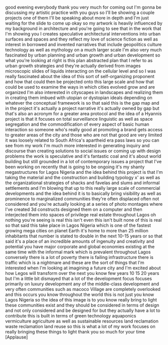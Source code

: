 
good evening everybody
thank you very much for coming out I&#39;m
gonna be discussing my artistic practice
with you guys so I&#39;ll be showing a
couple projects one of them I&#39;ll be
speaking about more in depth and I&#39;m
just waiting for the slide to come up
okay so my artwork is heavily influenced
by my background in architecture and
you&#39;re going to see that in the work
that I&#39;m showing you I creates
speculative architectural interventions
into urban surfaces and spaces and they
reflect my love of science fiction as
well as interest in borrowed and
invented narratives that include
geopolitics culture technology as well
as mythology on a much larger scale I&#39;m
also very much fascinated by urban
planning and urban growth and urban
development so what you&#39;re looking at
right is this plan abstracted plan that
I refer to as urban growth strategies
and they&#39;re actually derived from images
microscopic slides of liquids
interacting on the cellular level and so
I was really fascinated about the idea
of this sort of self-organizing
proponent and how that could then be
projected onto this large scale and how
that could be used to examine the ways
in which cities evolved grow and are
organized I&#39;m also interested in
cityscapes in landscapes and realizing
them in creating them imbued with
utopian or dystopian ideals depending on
whatever the conceptual framework is so
that said this is the gap map and in the
project it&#39;s actually a project
narrative it&#39;s actually owned by gap but
that&#39;s also an acronym for a greater
area protocol and the idea of a Hyannis
project is that it focuses on total
surveillance linguistic as well as space
segregation and the commodification of
every aspect of basic human interaction
so someone who&#39;s really good at
promoting a brand gets access to greater
areas of the city and those who are not
that good are very limited it was
loosely related to South Africa&#39;s
apartheid era pass laws so you can see
from my work I&#39;m much more interested in
generating inquiry and discourse than
creating solutions to social issues or
coming up with design problems the work
is speculative and it&#39;s fantastic coal
and it&#39;s about world building but still
grounded in a lot of contemporary issues
a project that I&#39;ve been working on
recently that is going to be ongoing
it&#39;s my shanty megastructures for Lagos
Nigeria and the idea behind this project
is that I&#39;m taking the material and the
construction and building typology x&#39; as
well as the organizational strategies of
shacks and favelas and slums and
informal settlements and I&#39;m blowing
that up to this really large scale of
commercial developments and the idea
behind it is to basically bring
visibility as well as prominence to
marginalized communities they&#39;re often
displaced often not considered and
you&#39;re actually looking at a series of
photo montages where I&#39;ve created 3d
constructs designed them on a computer
and then interjected them into spaces of
privilege real estate throughout Lagos
oh nothing you&#39;re seeing is real this
isn&#39;t even this isn&#39;t built none of this
is real so that said this take place in
Lagos Nigeria which is one of the
fastest growing mega cities on planet
Earth
it&#39;s home to more than 25 million
inhabitants that number is stated to
double in the next 10-15 years or so
that said it&#39;s a place of an incredible
amounts of ingenuity and creativity and
potential you have major corporate and
global economies
existing at the same time with the
informal mark
which is prevalent throughout Lagos
conversely there is a lot of poverty
there is failing infrastructure there is
traffic which is a nightmare and these
are the sort of things that I&#39;m
interested when I&#39;m looking at imagining
a future city and I&#39;m excited about how
Legos will transform over the next you
know few years 10 15 20 years but I&#39;m a
little bit dismayed that a lot of the
development focus focuses primarily on
luxury development any of the
middle-class development and very often
communities such as macoco Village are
completely overlooked and this occurs
you know throughout the world this is
not just you know Lagos Nigeria so the
idea of this image is to you know really
bring to light these communities exist
and they should be considered in terms
of design and not only considered and be
designed for but they actually have a
lot to contribute this is built in terms
of green technology aquaponics
vermiculture agriculture as well as
sustainable resources land reclamation
waste reclamation land reuse so this is
what a lot of my work focuses on really
bringing these things to light thank you
so much for your time
[Applause]
